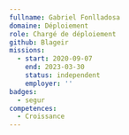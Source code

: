 ```yaml
---
fullname: Gabriel Fonlladosa
domaine: Déploiement
role: Chargé de déploiement
github: Blageir
missions:
  - start: 2020-09-07
    end: 2023-03-30
    status: independent
    employer: ''
badges:
  - segur
competences:
  - Croissance
---
```


